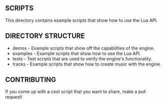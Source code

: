 ## SCRIPTS
This directory contains example scripts that show how to use the Lua API.

## DIRECTORY STRUCTURE
- demos - Example scripts that show off the capabilities of the engine.
- examples - Example scripts that show how to use the Lua API.
- tests - Test scripts that are used to verify the engine's functionality.
- tracks - Example scripts that show how to create music with the engine.

## CONTRIBUTING
If you come up with a cool script that you want to share, make a pull request!

